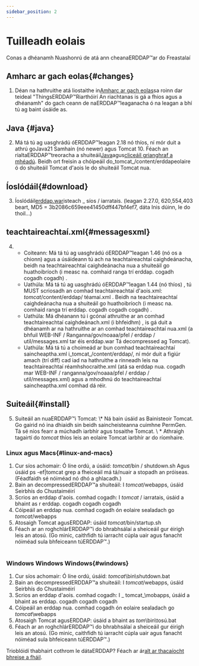 ```yaml
---
sidebar_position: 2
---
```

# Tuilleadh eolais
Conas a dhéanamh Nuashonrú de atá ann cheanaERDDAP™ar do Freastalaí

## Amharc ar gach eolas{#changes} 
1. Déan na hathruithe atá liostaithe in[Amharc ar gach eolas](/changes)sa roinn dar teideal "ThingsERDDAP™Riarthóirí An riachtanas is gá a fhios agus a dhéanamh" do gach ceann de naERDDAP™leaganacha ó na leagan a bhí tú ag baint úsáide as.
     
## Java {#java} 
2. Má tá tú ag uasghrádú óERDDAP™leagan 2.18 nó thíos, ní mór duit a athrú goJava21 Samhain (nó newer) agus Tomcat 10. Féach an rialtaERDDAP™treoracha a shuiteáil[Java](/docs/server-admin/deploy-install#java)agus[cliceáil grianghraf a mhéadú](/docs/server-admin/deploy-install#tomcat). Beidh ort freisin a chóipeáil do_tomcat_/content/erddapeolaire ó do shuiteáil Tomcat d'aois le do shuiteáil Tomcat nua.

## Íoslódáil{#download} 
3. Íoslódáil[erddap.war](https://github.com/ERDDAP/erddap/releases/download/v2.27.0/erddap.war)isteach _ síos / iarratais.
     (leagan 2.27.0, 620,554,403 beart, MD5 = 3b2086c659eee41450dff447bf4ef7, dáta Inis dúinn, le do thoil...) 
     
## teachtaireachtaí.xml{#messagesxml} 
4. 
    * Coiteann: Má tá tú ag uasghrádú óERDDAP™leagan 1.46 (nó os a chionn) agus a úsáideann tú ach na teachtaireachtaí caighdeánacha, beidh na teachtaireachtaí caighdeánacha nua a shuiteáil go huathoibríoch (i measc na. comhaid ranga trí erddap. cogadh cogadh cogadh) .
         
    * Uathúla: Má tá tú ag uasghrádú óERDDAP™leagan 1.44 (nó thíos) ,
tú MUST scriosadh an comhad teachtaireachtaí d'aois.xml:
        _tomcat_/content/erddap/ téamaí.xml .
Beidh na teachtaireachtaí caighdeánacha nua a shuiteáil go huathoibríoch (i measc na. comhaid ranga trí erddap. cogadh cogadh cogadh) .
         
    * Uathúla: Má dhéanann tú i gcónaí athruithe ar an comhad teachtaireachtaí caighdeánach.xml (i bhfeidhm) ,
is gá duit a dhéanamh ar na hathruithe ar an comhad teachtaireachtaí nua.xml (a bhfuil
WEB-INF / Ranganna/gov/noaaa/pfel / erddap / util/messages.xml tar éis erddap.war Tá decompressed ag Tomcat).
         
    * Uathúla: Má tá tú a choimeád ar bun comhad teachtaireachtaí saincheaptha.xml i_tomcat_/content/erddap/,
ní mór duit a figiúr amach (trí diff) cad iad na hathruithe a rinneadh leis na teachtaireachtaí réamhshocraithe.xml (atá sa erddap nua. cogadh mar
WEB-INF / ranganna/gov/noaaa/pfel / erddap / util/messages.xml) agus a mhodhnú do teachtaireachtaí saincheaptha.xml comhad dá réir.
         
## Suiteáil{#install} 
5. Suiteáil an nuaERDDAP™i Tomcat:
\\* Ná bain úsáid as Bainisteoir Tomcat. Go gairid nó ina dhiaidh sin beidh saincheisteanna cuimhne PermGen. Tá sé níos fearr a múchadh iarbhír agus tosaithe Tomcat.
\\ * Athraigh tagairtí do _tomcat_ thíos leis an eolaire Tomcat iarbhír ar do ríomhaire.
     
### Linux agus Macs{#linux-and-macs} 
1. Cur síos achomair: Ó líne ordú, a úsáid: _tomcat_/bin / shutdown.sh
Agus úsáid ps -ef|tomcat grep a fheiceáil má tá/nuair a stopadh an próiseas. (Féadfaidh sé nóiméad nó dhó a ghlacadh.) 
2. Bain an decompressedERDDAP™a shuiteáil: I _tomcat_/webapps, úsáid
Seirbhís do Chustaiméirí
3. Scrios an erddap d'aois. comhad cogadh: I _tomcat_ / iarratais, úsáid a bhaint as r erddap. cogadh cogadh cogadh
4. Cóipeáil an erddap nua. comhad cogadh ón eolaire sealadach go _tomcat_/webapps
5. Atosaigh Tomcat agusERDDAP: úsáid _tomcat_/bin/startup.sh
6. Féach ar an roghchlárERDDAP™i do bhrabhsálaí a sheiceáil gur éirigh leis an atosú.
     (Go minic, caithfidh tú iarracht cúpla uair agus fanacht nóiméad sula bhfeiceann túERDDAP™.)   
             
### Windows Windows Windows{#windows} 
1. Cur síos achomair: Ó líne ordú, úsáid: _tomcat_\\bin\\shutdown.bat
2. Bain an decompressedERDDAP™a shuiteáil: I _tomcat_/webapps, úsáid
Seirbhís do Chustaiméirí
3. Scrios an erddap d'aois. comhad cogadh: I _ tomcat_\\mobapps, úsáid a bhaint as erddap. cogadh cogadh cogadh
4. Cóipeáil an erddap nua. comhad cogadh ón eolaire sealadach go _tomcat_\\webapps
5. Atosaigh Tomcat agusERDDAP: úsáid a bhaint as _tom_\\bin\tosú.bat
6. Féach ar an roghchlárERDDAP™i do bhrabhsálaí a sheiceáil gur éirigh leis an atosú.
     (Go minic, caithfidh tú iarracht cúpla uair agus fanacht nóiméad sula bhfeiceann túERDDAP™.) 

Trioblóidí thabhairt cothrom le dátaERDDAP? Féach ar ár[alt ar thacaíocht bhreise a fháil](/docs/intro#support).
